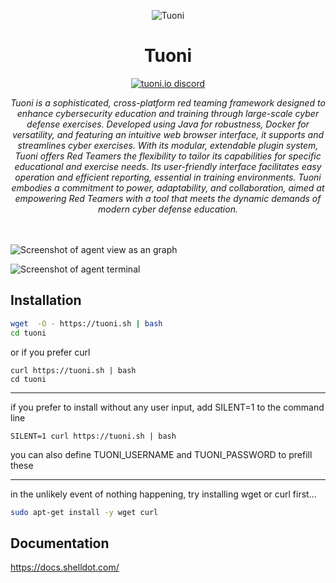 <!-- markdownlint-configure-file {
  "MD013": {
    "code_blocks": false,
    "tables": false
  },
  "MD033": false,
  "MD041": false
} -->
<br /><br />
<div align="center">
<img src="assets/icon.png" alt="Tuoni"/>
  <br />
<h1>Tuoni</h1>

[![tuoni.io discord](https://discordapp.com/api/guilds/1215648074681294918/widget.png?style=shield)](https://discord.gg/fd8caSs8Vj)


  
<i align="center">
Tuoni is a sophisticated, cross-platform red teaming framework designed to enhance cybersecurity education and training through large-scale cyber defense exercises. Developed using Java for robustness, Docker for versatility, and featuring an intuitive web browser interface, it supports and streamlines cyber exercises. With its modular, extendable plugin system, Tuoni offers Red Teamers the flexibility to tailor its capabilities for specific educational and exercise needs. Its user-friendly interface facilitates easy operation and efficient reporting, essential in training environments. Tuoni embodies a commitment to power, adaptability, and collaboration, aimed at empowering Red Teamers with a tool that meets the dynamic demands of modern cyber defense education.
  </i>
  </div>
<br/><br/>

![Screenshot of agent view as an graph](assets/Screenshot1.png)

![Screenshot of agent terminal](assets/Screenshot3.png)

## Installation
```bash
wget  -O - https://tuoni.sh | bash
cd tuoni
```
or if you prefer curl
```
curl https://tuoni.sh | bash
cd tuoni
```

---

if you prefer to install without any user input, add SILENT=1 to the command line
```
SILENT=1 curl https://tuoni.sh | bash
```
you can also define TUONI_USERNAME and TUONI_PASSWORD to prefill these

---

in the unlikely event of nothing happening, try installing wget or curl first...
```bash
sudo apt-get install -y wget curl
```

## Documentation
https://docs.shelldot.com/
